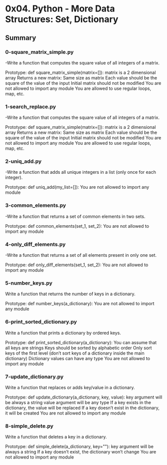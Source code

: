  # 0x04. Python - More Data Structures: Set, Dictionary

 ## Summary 

 ### 0-square_matrix_simple.py
-Write a function that computes the square value of all integers of a matrix.

Prototype: def square_matrix_simple(matrix=[]):
matrix is a 2 dimensional array
Returns a new matrix:
Same size as matrix
Each value should be the square of the value of the input
Initial matrix should not be modified
You are not allowed to import any module
You are allowed to use regular loops, map, etc.

 ### 1-search_replace.py
-Write a function that computes the square value of all integers of a matrix.

Prototype: def square_matrix_simple(matrix=[]):
matrix is a 2 dimensional array
Returns a new matrix:
Same size as matrix
Each value should be the square of the value of the input
Initial matrix should not be modified
You are not allowed to import any module
You are allowed to use regular loops, map, etc.

 ### 2-uniq_add.py
-Write a function that adds all unique integers in a list (only once for each integer).

Prototype: def uniq_add(my_list=[]):
You are not allowed to import any module

 ### 3-common_elements.py
-Write a function that returns a set of common elements in two sets.

Prototype: def common_elements(set_1, set_2):
You are not allowed to import any module

 ### 4-only_diff_elements.py
-Write a function that returns a set of all elements present in only one set.

Prototype: def only_diff_elements(set_1, set_2):
You are not allowed to import any module

 ### 5-number_keys.py
Write a function that returns the number of keys in a dictionary.

Prototype: def number_keys(a_dictionary):
You are not allowed to import any module

 ### 6-print_sorted_dictionary.py
Write a function that prints a dictionary by ordered keys.

Prototype: def print_sorted_dictionary(a_dictionary):
You can assume that all keys are strings
Keys should be sorted by alphabetic order
Only sort keys of the first level (don’t sort keys of a dictionary inside the main dictionary)
Dictionary values can have any type
You are not allowed to import any module

 ### 7-update_dictionary.py
Write a function that replaces or adds key/value in a dictionary.

Prototype: def update_dictionary(a_dictionary, key, value):
key argument will be always a string
value argument will be any type
If a key exists in the dictionary, the value will be replaced
If a key doesn’t exist in the dictionary, it will be created
You are not allowed to import any module

 ### 8-simple_delete.py
Write a function that deletes a key in a dictionary.

Prototype: def simple_delete(a_dictionary, key=""):
key argument will be always a string
If a key doesn’t exist, the dictionary won’t change
You are not allowed to import any module